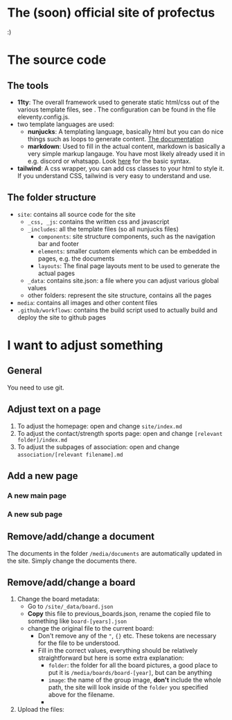 # The (soon) official site of profectus
:)

# The source code
## The tools
* **11ty**: The overall framework used to generate static html/css out of the various template files, see [](https://www.11ty.dev/). The configuration can be found in the file eleventy.config.js.
* two template languages are used:
  - **nunjucks**: A templating language, basically html but you can do nice things such as loops to generate content. [The documentation](https://mozilla.github.io/nunjucks/)
  - **markdown**: Used to fill in the actual content, markdown is basically a very simple markup langauge. You have most likely already used it in e.g. discord or whatsapp.
    Look [here](https://www.markdownguide.org/basic-syntax/) for the basic syntax. 
* **tailwind**: A css wrapper, you can add css classes to your html to style it. If you understand CSS, tailwind is very easy to understand and use. 

## The folder structure
* `site`: contains all source code for the site
  * `_css, _js`: contains the written css and javascript
  * `_includes`: all the template files (so all nunjucks files)
    * `components`: site structure components, such as the navigation bar and footer
    * `elements`: smaller custom elements which can be embedded in pages, e.g. the documents 
    * `layouts`: The final page layouts ment to be used to generate the actual pages 
  * `_data`: contains site.json: a file where you can adjust various global values
  * other folders: represent the site structure, contains all the pages
* `media`: contains all images and other content files
* `.github/workflows`: contains the build script used to actually build and deploy the site to github pages 

# I want to adjust something 
## General
You need to use git.
## Adjust text on a page
1. To adjust the homepage: open and change `site/index.md`
2. To adjust the contact/strength sports page: open and change `[relevant folder]/index.md`
3. To adjust the subpages of association: open and change `association/[relevant filename].md`

## Add a new page
### A new main page

### A new sub page

## Remove/add/change a document
The documents in the folder `/media/documents` are automatically updated in the site. Simply change the documents there.

## Remove/add/change a board
1. Change the board metadata:
   - Go to `/site/_data/board.json`
   - **Copy** this file to previous_boards.json, rename the copied file to something like `board-[years].json`
   - change the original file to the current board:
     - Don't remove any of the `"`, `{}` etc. These tokens are necessary for the file to be understood.
     - Fill in the correct values, everything should be relatively straightforward but here is some extra explanation:
       - `folder`: the folder for all the board pictures, a good place to put it is `/media/boards/board-[year]`, but can be anything
       - `image`: the name of the group image, **don't** include the whole path, the site will look inside of the `folder` you specified above for the filename.
       - 
2. Upload the files:
